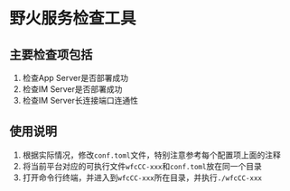 # 野火服务检查工具

## 主要检查项包括
1. 检查App Server是否部署成功
2. 检查IM Server是否部署成功
3. 检查IM Server长连接端口连通性

## 使用说明
1. 根据实际情况，修改```conf.toml```文件，特别注意参考每个配置项上面的注释
2. 将当前平台对应的可执行文件```wfcCC-xxx```和```conf.toml```放在同一个目录
3. 打开命令行终端，并进入到```wfcCC-xxx```所在目录，并执行```./wfcCC-xxx```